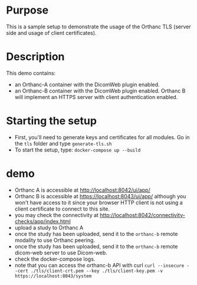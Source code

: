 # Purpose

This is a sample setup to demonstrate the usage of the Orthanc TLS (server side and usage of client certificates).

# Description

This demo contains:

- an Orthanc-A container with the DicomWeb plugin enabled.
- an Orthanc-B container with the DicomWeb plugin enabled.  Orthanc B will implement an HTTPS server with client authentication enabled.

# Starting the setup

- First, you'll need to generate keys and certificates for all modules.  Go in the `tls` folder and type `generate-tls.sh`
- To start the setup, type: `docker-compose up --build`

# demo

- Orthanc A is accessible at [http://localhost:8042/ui/app/](http://localhost:8042/ui/app/)
- Orthanc B is accessible at [https://localhost:8043/ui/app/](https://localhost:8043/ui/app/) although you won't have access to it since your browser HTTP client is not using a client certificate to connect to this site. 
- you may check the connectivity at [http://localhost:8042/connectivity-checks/app/index.html](http://localhost:8042/connectivity-checks/app/index.html)
- upload a study to Orthanc A
- once the study has been uploaded, send it to the `orthanc-b` remote modality to use Orthanc peering.
- once the study has been uploaded, send it to the `orthanc-b` remote dicom-web server to use Dicom-web.
- check the docker-compose logs.
- note that you can access the orthanc-b API with curl `curl --insecure --cert ./tls/client-crt.pem --key ./tls/client-key.pem -v https://localhost:8043/system`
